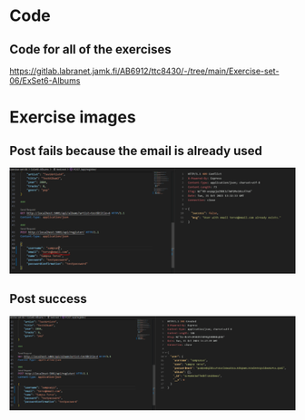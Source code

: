 # Code

## Code for all of the exercises

https://gitlab.labranet.jamk.fi/AB6912/ttc8430/-/tree/main/Exercise-set-06/ExSet6-Albums

# Exercise images

## Post fails because the email is already used

![Fail](/Exercise-set-06/Ex02/DENIED.PNG)

## Post success

![success](/Exercise-set-06/Ex02/SUCCESS.png)
